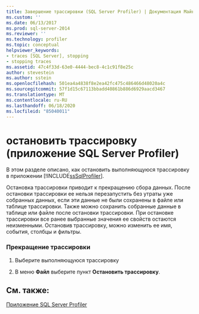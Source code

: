 ```yaml
---
title: Завершение трассировки (SQL Server Profiler) | Документация Майкрософт
ms.custom: ''
ms.date: 06/13/2017
ms.prod: sql-server-2014
ms.reviewer: ''
ms.technology: profiler
ms.topic: conceptual
helpviewer_keywords:
- traces [SQL Server], stopping
- stopping traces
ms.assetid: 47c4f33d-63e0-4444-bec8-4c1c91f8e25c
author: stevestein
ms.author: sstein
ms.openlocfilehash: 501ea4a4838f8e2ea42fc475c486466d48020a4c
ms.sourcegitcommit: 57f1d15c67113bbadd40861b886d6929aacd3467
ms.translationtype: MT
ms.contentlocale: ru-RU
ms.lasthandoff: 06/18/2020
ms.locfileid: "85040011"
---
```

# <a name="stop-a-trace-sql-server-profiler"></a>остановить трассировку (приложение SQL Server Profiler)
  В этом разделе описано, как остановить выполняющуюся трассировку в приложении [!INCLUDE[ssSqlProfiler](../../includes/sssqlprofiler-md.md)].  
  
 Остановка трассировки приводит к прекращению сбора данных. После остановки трассировки ее нельзя перезапустить без утраты уже собранных данных, если эти данные не были сохранены в файле или таблице трассировки. Также можно сохранить собранные данные в таблице или файле после остановки трассировки. При остановке трассировки все ранее выбранные значения ее свойств остаются неизменными. Остановив трассировку, можно изменить ее имя, события, столбцы и фильтры.  
  
### <a name="to-stop-a-trace"></a>Прекращение трассировки  
  
1.  Выберите выполняющуюся трассировку  
  
2.  В меню **Файл** выберите пункт **Остановить трассировку**.  
  
## <a name="see-also"></a>См. также:  
 [Приложение SQL Server Profiler](sql-server-profiler.md)  
  
  

